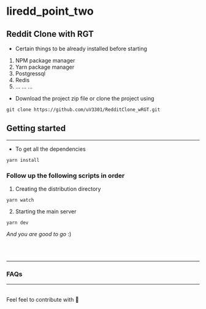 # liredd_point_two

## Reddit Clone with RGT
+ Certain things to be already installed before starting
1. NPM package manager
2. Yarn package manager
3. Postgressql
4. Redis
5. ... ... ...

+ Download the project zip file or clone the project using
```
git clone https://github.com/uV3301/RedditClone_wRGT.git
```
## Getting started
----
+ To get all the dependencies
```
yarn install
```
### Follow up the following scripts in order
1. Creating the distribution directory
```
yarn watch
```
2. Starting the main server
```
yarn dev
```
*_And you are good to go_*   :)

</br>
</br>

----
### FAQs
----

<br>
Feel feel to contribute with 🤍
